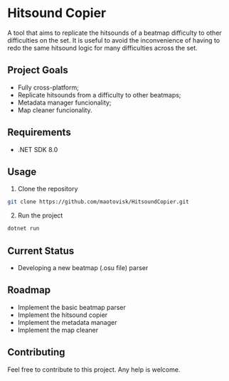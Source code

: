 # Hitsound Copier

A tool that aims to replicate the hitsounds of a beatmap difficulty to other difficulties on the set. It is useful to avoid the inconvenience of having to redo the same hitsound logic for many difficulties across the set.

## Project Goals

- Fully cross-platform;
- Replicate hitsounds from a difficulty to other beatmaps;
- Metadata manager funcionality;
- Map cleaner funcionality.

## Requirements

- .NET SDK 8.0

## Usage

1. Clone the repository

```bash
git clone https://github.com/maotovisk/HitsoundCopier.git
```

2. Run the project

```bash
dotnet run
```

## Current Status

- Developing a new beatmap (.osu file) parser

## Roadmap

- Implement the basic beatmap parser
- Implement the hitsound copier
- Implement the metadata manager
- Implement the map cleaner

## Contributing

Feel free to contribute to this project. Any help is welcome.
